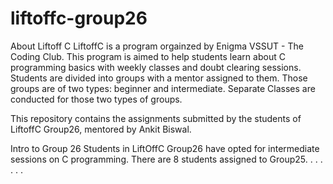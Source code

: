 # liftoffc-group26

About Liftoff C
LiftoffC is a program orgainzed by Enigma VSSUT - The Coding Club. This program is aimed to help students learn about C programming basics with weekly classes and doubt clearing sessions. Students are divided into groups with a mentor assigned to them. Those groups are of two types: beginner and intermediate. Separate Classes are conducted for those two types of groups.

This repository contains the assignments submitted by the students of LiftoffC Group26, mentored by Ankit Biswal.

Intro to Group 26
Students in LiftOffC Group26 have opted for intermediate sessions on C programming. There are 8 students assigned to Group25. . . . . . .
